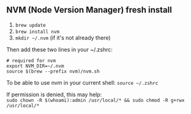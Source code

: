 ## NVM (Node Version Manager) fresh install

1. `brew update`
2. `brew install nvm`
3. `mkdir ~/.nvm` (if it's not already there)

Then add these two lines in your ~/.zshrc: 
```
# required for nvm
export NVM_DIR=~/.nvm
source $(brew --prefix nvm)/nvm.sh
```

To be able to use nvm in your current shell: `source ~/.zshrc`

If permission is denied, this may help:<br>
`sudo chown -R $(whoami):admin /usr/local/* && sudo chmod -R g+rwx /usr/local/*`
